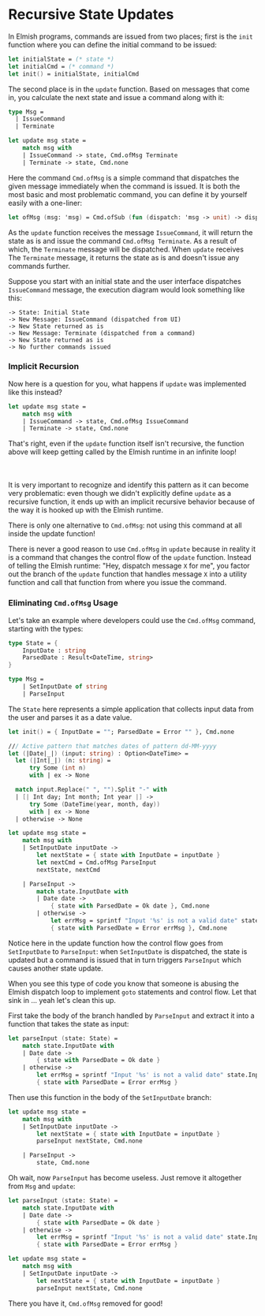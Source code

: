 # Recursive State Updates

In Elmish programs, commands are issued from two places; first is the `init` function where you can define the initial command to be issued:
```fsharp
let initialState = (* state *)
let initialCmd = (* command *)
let init() = initialState, initialCmd
```
The second place is in the `update` function. Based on messages that come in, you calculate the next state and issue a command along with it:
```fsharp
type Msg =
  | IssueCommand
  | Terminate

let update msg state =
    match msg with
    | IssueCommand -> state, Cmd.ofMsg Terminate
    | Terminate -> state, Cmd.none
```
Here the command `Cmd.ofMsg` is a simple command that dispatches the given message immediately when the command is issued. It is both the most basic and most problematic command, you can define it by yourself easily with a one-liner:
```fsharp
let ofMsg (msg: 'msg) = Cmd.ofSub (fun (dispatch: 'msg -> unit) -> dispatch msg)
```

As the `update` function receives the message `IssueCommand`, it will return the state as is and issue the command `Cmd.ofMsg Terminate`. As a result of which, the `Terminate` message will be dispatched. When `update` receives The `Terminate` message, it returns the state as is and doesn't issue any commands further.

Suppose you start with an initial state and the user interface dispatches `IssueCommand` message, the execution diagram would look something like this:
```
-> State: Initial State
-> New Message: IssueCommand (dispatched from UI)
-> New State returned as is
-> New Message: Terminate (dispatched from a command)
-> New State returned as is
-> No further commands issued
```

### Implicit Recursion

Now here is a question for you, what happens if `update` was implemented like this instead?
```fsharp {highlight: [3]}
let update msg state =
    match msg with
    | IssueCommand -> state, Cmd.ofMsg IssueCommand
    | Terminate -> state, Cmd.none
```
That's right, even if the `update` function itself isn't recursive, the function above will keep getting called by the Elmish runtime in an infinite loop!


<div style="width:100%; margin-top:50px;margin-bottom:50px;">
  <div style="margin: 0 auto; width:65%;">
    <resolved-image source="/images/commands/infinite-recursion.png" />
  </div>
</div>

It is very important to recognize and identify this pattern as it can become very problematic: even though we didn't explicitly define `update` as a recursive function, it ends up with an implicit recursive behavior because of the way it is hooked up with the Elmish runtime.

There is only one alternative to `Cmd.ofMsg`: not using this command at all inside the update function!

There is never a good reason to use `Cmd.ofMsg` in `update` because in reality it is a command that changes the control flow of the `update` function. Instead of telling the Elmish runtime: "Hey, dispatch message `X` for me", you factor out the branch of the `update` function that handles message `X` into a utility function and call that function from where you issue the command.

### Eliminating `Cmd.ofMsg` Usage

Let's take an example where developers could use the `Cmd.ofMsg` command, starting with the types:
```fsharp
type State = {
    InputDate : string
    ParsedDate : Result<DateTime, string>
}

type Msg =
    | SetInputDate of string
    | ParseInput
```
The `State` here represents a simple application that collects input data from the user and parses it as a date value.
```fsharp {highlight: [19]}
let init() = { InputDate = ""; ParsedDate = Error "" }, Cmd.none

/// Active pattern that matches dates of pattern dd-MM-yyyy
let (|Date|_|) (input: string) : Option<DateTime> =
  let (|Int|_|) (n: string) =
      try Some (int n)
      with | ex -> None

  match input.Replace(" ", "").Split "-" with
  | [| Int day; Int month; Int year |] ->
      try Some (DateTime(year, month, day))
      with | ex -> None
  | otherwise -> None

let update msg state =
    match msg with
    | SetInputDate inputDate ->
        let nextState = { state with InputDate = inputDate }
        let nextCmd = Cmd.ofMsg ParseInput
        nextState, nextCmd

    | ParseInput ->
        match state.InputDate with
        | Date date ->
            { state with ParsedDate = Ok date }, Cmd.none
        | otherwise ->
            let errMsg = sprintf "Input '%s' is not a valid date" state.InputDate
            { state with ParsedDate = Error errMsg }, Cmd.none
```
Notice here in the update function how the control flow goes from `SetInputDate` to `ParseInput`: when `SetInputDate` is dispatched, the state is updated but a command is issued that in turn triggers `ParseInput` which causes another state update.

When you see this type of code you know that someone is abusing the Elmish dispatch loop to implement `goto` statements and control flow. Let that sink in ... yeah let's clean this up.

First take the body of the branch handled by `ParseInput` and extract it into a function that takes the state as input:
```fsharp
let parseInput (state: State) =
    match state.InputDate with
    | Date date ->
        { state with ParsedDate = Ok date }
    | otherwise ->
        let errMsg = sprintf "Input '%s' is not a valid date" state.InputDate
        { state with ParsedDate = Error errMsg }
```
Then use this function in the body of the `SetInputDate` branch:
```fsharp {highlight: [5]}
let update msg state =
    match msg with
    | SetInputDate inputDate ->
        let nextState = { state with InputDate = inputDate }
        parseInput nextState, Cmd.none

    | ParseInput ->
        state, Cmd.none
```
Oh wait, now `ParseInput` has become useless. Just remove it altogether from `Msg` and `update`:
```fsharp
let parseInput (state: State) =
    match state.InputDate with
    | Date date ->
        { state with ParsedDate = Ok date }
    | otherwise ->
        let errMsg = sprintf "Input '%s' is not a valid date" state.InputDate
        { state with ParsedDate = Error errMsg }

let update msg state =
    match msg with
    | SetInputDate inputDate ->
        let nextState = { state with InputDate = inputDate }
        parseInput nextState, Cmd.none
```
There you have it, `Cmd.ofMsg` removed for good!